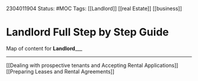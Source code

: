 2304011904
	Status: #MOC
		Tags: [[Landlord]] [[real Estate]] [[business]]

# Landlord Full Step by Step Guide

Map of content for ____Landlord_______

---


[[Dealing with prospective tenants and Accepting Rental Applications]]
[[Preparing Leases and Rental Agreements]]
